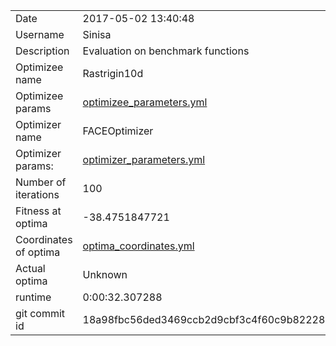 | | |
| --- | --- |
| Date | 2017-05-02 13:40:48 |
| Username | Sinisa |
| Description | Evaluation on benchmark functions |
| Optimizee name | Rastrigin10d |
| Optimizee params |  <a href="optimizee_parameters.yml">optimizee_parameters.yml</a>  |
| Optimizer name | FACEOptimizer |
| Optimizer params: |  <a href="optimizer_parameters.yml">optimizer_parameters.yml</a>  |
| Number of iterations | 100 |
| Fitness at optima | -38.4751847721 |
| Coordinates of optima |  <a href="optima_coordinates.yml">optima_coordinates.yml</a>  |
| Actual optima |  Unknown  |
| runtime | 0:00:32.307288 |
| git commit id | 18a98fbc56ded3469ccb2d9cbf3c4f60c9b82228 |